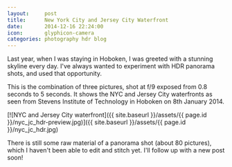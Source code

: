 ```yaml
---
layout:     post
title:      New York City and Jersey City Waterfront
date:       2014-12-16 22:24:00
icon:       glyphicon-camera
categories: photography hdr blog
---
```

Last year, when I was staying in Hoboken, I was greeted with a stunning skyline every day.
I've always wanted to experiment with HDR panorama shots, and used that opportunity.

This is the combination of three pictures, shot at f/9 exposed from 0.8 seconds to 5 seconds.
It shows the NYC and Jersey City waterfronts as seen from Stevens Institute of Technology in Hoboken on 8th January 2014.

[![NYC and Jersey City waterfront]({{ site.baseurl }}/assets/{{ page.id }}/nyc_jc_hdr-preview.jpg)]({{ site.baseurl }}/assets/{{ page.id }}/nyc_jc_hdr.jpg)

There is still some raw material of a panorama shot (about 80 pictures), which I haven't been able to edit and stitch yet.
I'll follow up with a new post soon!
